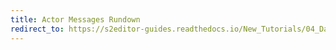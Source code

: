 ```yaml
---
title: Actor Messages Rundown
redirect_to: https://s2editor-guides.readthedocs.io/New_Tutorials/04_Data_Editor/061_Actor_Messages_Rundown
---
```

